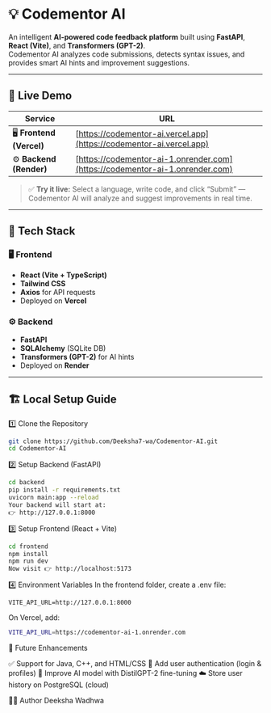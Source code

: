 # 💡 Codementor AI

An intelligent **AI-powered code feedback platform** built using **FastAPI**, **React (Vite)**, and **Transformers (GPT-2)**.  
Codementor AI analyzes code submissions, detects syntax issues, and provides smart AI hints and improvement suggestions.

---

## 🚀 Live Demo

| Service | URL |
|----------|-----|
| 🖥️ **Frontend (Vercel)** | [https://codementor-ai.vercel.app](https://codementor-ai.vercel.app) |
| ⚙️ **Backend (Render)** | [https://codementor-ai-1.onrender.com](https://codementor-ai-1.onrender.com) |

> ✅ **Try it live:** Select a language, write code, and click “Submit” — Codementor AI will analyze and suggest improvements in real time.

---

## 🧩 Tech Stack

### 🖥️ Frontend
- **React (Vite + TypeScript)**
- **Tailwind CSS**
- **Axios** for API requests  
- Deployed on **Vercel**

### ⚙️ Backend
- **FastAPI**
- **SQLAlchemy** (SQLite DB)
- **Transformers (GPT-2)** for AI hints  
- Deployed on **Render**

---

## 🏗️ Local Setup Guide

1️⃣ Clone the Repository
```bash
git clone https://github.com/Deeksha7-wa/Codementor-AI.git
cd Codementor-AI
```

2️⃣ Setup Backend (FastAPI)
```bash
cd backend
pip install -r requirements.txt
uvicorn main:app --reload
Your backend will start at:
👉 http://127.0.0.1:8000
```

3️⃣ Setup Frontend (React + Vite)
```bash
cd frontend
npm install
npm run dev
Now visit 👉 http://localhost:5173
```

4️⃣ Environment Variables
In the frontend folder, create a .env file:
```
VITE_API_URL=http://127.0.0.1:8000
```
On Vercel, add:
```bash
VITE_API_URL=https://codementor-ai-1.onrender.com
```

🧾 Future Enhancements

✅ Support for Java, C++, and HTML/CSS
🔐 Add user authentication (login & profiles)
🧠 Improve AI model with DistilGPT-2 fine-tuning
☁️ Store user history on PostgreSQL (cloud)

👩‍💻 Author
Deeksha Wadhwa




